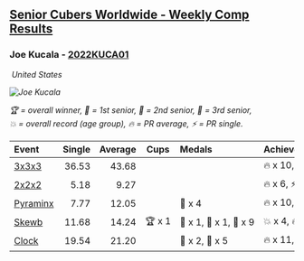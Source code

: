 <style>table {white-space: nowrap;}</style>
<link rel="stylesheet" type="text/css" href="/scw-comp/css/flags.css" />

## [Senior Cubers Worldwide - Weekly Comp Results](/scw-comp/results/)
### Joe Kucala - [2022KUCA01](https://www.worldcubeassociation.org/persons/2022KUCA01)

<i class="flag flag-US" />&nbsp;United States

![Joe Kucala](1682123036.jpg)

<span style="white-space: nowrap;">🏆 = overall winner</span>, <span style="white-space: nowrap;">🥇 = 1st senior</span>, <span style="white-space: nowrap;">🥈 = 2nd senior</span>, <span style="white-space: nowrap;">🥉 = 3rd senior</span>, <span style="white-space: nowrap;">💥 = overall record (age group)</span>, <span style="white-space: nowrap;">🔥 = PR average</span>, <span style="white-space: nowrap;">⚡ = PR single</span>.

| Event | Single | Average | Cups | Medals | Achievements|
| :-- | --: | --: | :--: | :-- | :-- |
| [3x3x3](333.md) | 36.53 | 43.68 |  |  | 🔥 x 10, ⚡ x 6 |
| [2x2x2](222.md) | 5.18 | 9.27 |  |  | 🔥 x 6, ⚡ x 7 |
| [Pyraminx](pyram.md) | 7.77 | 12.05 |  | 🥉 x 4 | 🔥 x 10, ⚡ x 7 |
| [Skewb](skewb.md) | 11.68 | 14.24 | 🏆 x 1 | 🥇 x 1, 🥈 x 1, 🥉 x 9 | 💥 x 4, 🔥 x 4, ⚡ x 4 |
| [Clock](clock.md) | 19.54 | 21.20 |  | 🥈 x 2, 🥉 x 5 | 🔥 x 11, ⚡ x 10 |

<!-- Global site tag (gtag.js) - Google Analytics -->
<script async src="https://www.googletagmanager.com/gtag/js?id=UA-86348435-3"></script>
<script>window.dataLayer = window.dataLayer || []; function gtag() {dataLayer.push(arguments);} gtag('js', new Date()); gtag('config', 'UA-86348435-3');</script>
